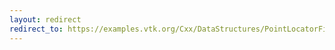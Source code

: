 ```yaml
---
layout: redirect
redirect_to: https://examples.vtk.org/Cxx/DataStructures/PointLocatorFindPointsWithinRadiusDemo/
---
```

